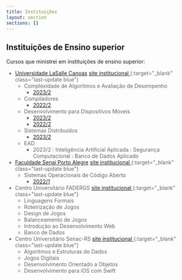 ```yaml
---
title: Instituições
layout: section
sections: []
---
```


<style>
ul > li {
  color: #666;
}

#contents > ul > * > ul * > ul > li {
    display: inline-block;
    margin-right: 3ch;
}
</style>

## Instituições de Ensino superior

Cursos que ministrei em instituições de ensino superior:

* [Universidade LaSalle Canoas](lasalle) [site institucional <i class="fa-solid fa-globe" style="font-size: 70%; vertical-align: baseline;"></i>](https://unilasalle.edu.br/canoas){:target="\_blank" class="last-update blue"}
    * Complexidade de Algoritmos e Avaliação de Desempenho
        * [2023/2](lasalle/2023-02-analise-algoritmos)
    * Compiladores
        * [2022/2](lasalle/2022-02-compiladores)
    * Desenvolvimento para Dispositivos Móveis
        * [2023/2](lasalle/2023-02-mobile)
        * [2022/2](lasalle/2022-02-mobile)
    * Sistemas Distribuídos
        * [2023/2](lasalle/2023-02-sistemas-distribuidos)
    * EAD
        * 2023/2
        : Inteligência Artificial Aplicada
        : Segurança Computacional
        : Banco de Dados Aplicado
* [Faculdade Senai Porto Alegre](senai) [site institucional <i class="fa-solid fa-globe" style="font-size: 70%; vertical-align: baseline;"></i>](https://www.senairs.org.br/unidades/senai-porto-alegre){:target="\_blank" class="last-update blue"}
    * Sistemas Operacionais de Código Aberto
        * [2022/1](senai/2022-01-soca)
* Centro Universitário FADERGS [site institucional <i class="fa-solid fa-globe" style="font-size: 70%; vertical-align: baseline;"></i>](https://www.fadergs.edu.br){:target="\_blank" class="last-update blue"}
    * Linguagens Formais
    * Roteirização de Jogos
    * Design de Jogos
    * Balanceamento de Jogos
    * Introdução ao Desenvolvimento Web
    * Banco de Dados
* Centro Universitário Senac-RS [site institucional <i class="fa-solid fa-globe" style="font-size: 70%; vertical-align: baseline;"></i>](https://www.senacrs.com.br/unidade/63){:target="\_blank" class="last-update blue"}
    * Algoritmos e Estruturas de Dados
    * Jogos Digitais
    * Desenvolvimento Orientado a Objetos
    * Desenvolvimento para iOS com Swift
